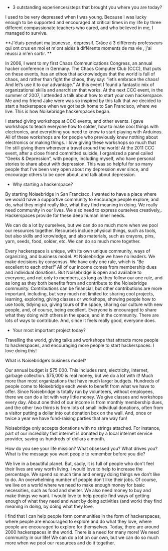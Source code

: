 * 3 outstanding experiences/steps that brought you where you are today?

I used to be very depressed when I was young. Because I was lucky enough to be supported and encouraged at critical times in my life by three different compassionate teachers who cared, and who believed in me, I managed to survive.

**J'étais pendant ma jeunesse , dépressif. Grâce à 3 différents professeurs qui ont crus en moi et m'ont aidés à différents moments de ma vie , j'ai réussi à m'en sortir. **

In 2006, I went to my first Chaos Communications Congress, an annual hacker conference in Germany. 
The Chaos Computer Club (CCC), that puts on these events, has an ethos that acknowledges that the world is full of chaos, and rather than fight the chaos, they say: “let’s embrace the chaos! 
And let’s use it to our advantage.” At this event I found a fantastic mix of organizational skills and anarchism that works. At the next CCC event, in the summer of 2007, I attended a talk about how to start your own hackerspace. 
Me and my friend Jake were was so inspired by this talk that we decided to start a hackerspace when we got back home to San Francisco, where we live. This is how Noisebridge hackerspaces began.

I started giving workshops at CCC events, and other events. I gave workshops to teach everyone how to solder, how to make cool things with electronics, and everything you need to know to start playing with Arduinos. 
All of these workshops are for people who previously knew nothing about electronics or making things. 
I love giving these workshops so much that I’m still giving them wherever a travel around the world! At the 2011 CCC event, after a close friend committed suicide, I organized a panel called “Geeks & Depression”, with people, including myself, who have personal stories to share about with depression. This was so helpful for so many people that I’ve been very open about my depression ever since, and encourage others to be open about, and talk about depression.

* Why starting a hackerspace?

By starting Noisebridge in San Francisco, I wanted to have a place where we would have a supportive community to encourage people explore, and do, what they might really like, what they find meaning in doing. 
We really need community in our lives. We also need to express ourselves creatively,. Hackerspaces provide for these deep human inner needs.

We can do a lot by ourselves, but we can do so much more when we pool our resources together. 
Resources include physical things, such as tools, but also skills and knowledge, and also materials, such as crayons, pins, yarn, seeds, food, solder, etc. We can do so much more together.

Every hackerspace is unique, with its own unique community, ways of organizing, and business model. At Noisebridge we have no leaders. We make decisions by consensus. We have only one rule, which is “Be excellent to each other!” All of our income comes from membership dues and individual donations. 
But Noisebridge is open and available to everyone, and not only to members, as long as they follow our one rule, and as long as they both benefits from and contribute to the Noisebridge community. 
Contributions can be financial, but other contributions are more important, including, but very much not limited to: sharing cool projects, learning, exploring, giving classes or workshops, showing people how to use tools, tidying up, giving tours of the space, sharing our culture with new people, and, of course, being excellent. Everyone is encouraged to share what they doing with others in the space, and in the community. There are lots of ways to contribute. And, since it feels really good, everyone does.

* Your most important project today?

Travelling the world, giving talks and workshops that attracts more people to hackerspaces, and encouraging more people to start hackerspaces. I love doing this!

What is Noisebridge’s business model?

Our annual budget is $75 000. This includes rent, electricity, internet, garbage collection. 
$75,000 is real money, but we do a lot with it! Much more than most organizations that have much larger budgets. Hundreds of people come to Noisebridge each week to benefit from what we have to offer. 
Since Noisebridge is totally run by volunteers, without employees, there we can do a lot with very little money. We give classes and workshops every day. About one third of our income is from monthly membership dues, and the other two thirds is from lots of small individual donations, often from a visitor putting a dollar into out donation box on the wall. 
And, once or twice a year we have fund-raising parties that are way fun!

Noisebridge only accepts donations with no strings attached. For instance, part of our incredibly fast internet is donated by a local internet service provider, saving us hundreds of dollars a month.

How do you see your life mission? What obsessed you? What drives you? What is the message you want people to remember before you die?

We live in a beautiful planet. But, sadly, it is full of people who don't feel their lives are way worth living. 
I would love to help to increase the percentage. We spend so much time and energy doing things we don’t like to do. An overwhelming number of people don’t like their jobs. 
Of course, we live on a world where we need to make enough money for basic necessities, such as food and shelter. We also need money to buy and make things we want. 
I would love to help people find ways of getting enough of what they need and want by doing activities (and work) they find meaning in doing, by doing what they love.

I find that I can help people form communities in the form of hackerspaces, where people are encouraged to explore and do what they love, where people are encouraged to explore for themselves. 
Today, there are around 2000 hackerspaces in the world. There is a need for many more! We need community in our life! 
We can do a lot on our own, but we can do so much more when we pool our resources and do it together.

